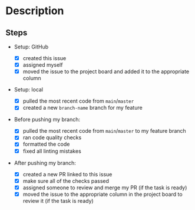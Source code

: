 <!--
  Make your issue easy to find:

  - milestone: the current module
  - labels: anything that will make this easier to filter
-->

<!-- describe your issue -->

# Description

<!-- A clear and concise description of what the issue is about. -->

## Steps

<!-- You can modify any parts of this template not applicable to your Issue. -->

- Setup: GitHub
  - [x] created this issue
  - [x] assigned myself
  - [x] moved the issue to the project board and added it to the appropriate
        column
- Setup: local

  - [x] pulled the most recent code from `main`/`master`
  - [x] created a new `branch-name` branch for my feature

- Before pushing my branch:
  - [x] pulled the most recent code from `main`/`master` to my feature branch
  - [x] ran code quality checks
  - [x] formatted the code
  - [x] fixed all linting mistakes
- After pushing my branch:
  - [x] created a new PR linked to this issue
  - [x] make sure all of the checks passed
  - [x] assigned someone to review and merge my PR (if the task is ready)
  - [x] moved the issue to the appropriate column in the project board to review
        it (if the task is ready)
